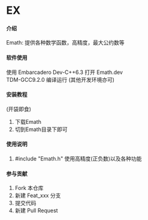 # EX

#### 介绍
Emath: 提供各种数学函数，高精度，最大公约数等

#### 软件使用
使用 Embarcadero Dev-C++6.3 打开 Emath.dev  
TDM-GCC9.2.0 编译运行 (其他开发环境亦可)

#### 安装教程
(开袋即食)
1. 下载Emath
2. 切到Emath目录下即可

#### 使用说明

1.  #include "Emath.h" 使用高精度(正负数)以及各种功能

#### 参与贡献

1.  Fork 本仓库
2.  新建 Feat_xxx 分支
3.  提交代码
4.  新建 Pull Request

